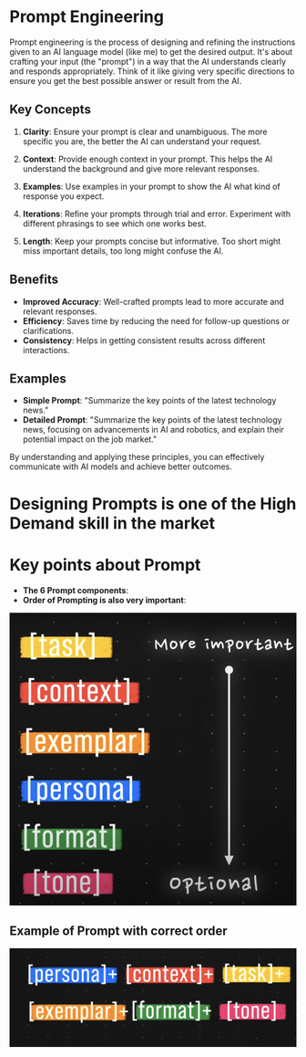 # Prompt Engineering

Prompt engineering is the process of designing and refining the instructions given to an AI language model (like me) to get the desired output. It's about crafting your input (the "prompt") in a way that the AI understands clearly and responds appropriately. Think of it like giving very specific directions to ensure you get the best possible answer or result from the AI.

## Key Concepts

1. **Clarity**: Ensure your prompt is clear and unambiguous. The more specific you are, the better the AI can understand your request.

2. **Context**: Provide enough context in your prompt. This helps the AI understand the background and give more relevant responses.

3. **Examples**: Use examples in your prompt to show the AI what kind of response you expect.

4. **Iterations**: Refine your prompts through trial and error. Experiment with different phrasings to see which one works best.

5. **Length**: Keep your prompts concise but informative. Too short might miss important details, too long might confuse the AI.

## Benefits

- **Improved Accuracy**: Well-crafted prompts lead to more accurate and relevant responses.
- **Efficiency**: Saves time by reducing the need for follow-up questions or clarifications.
- **Consistency**: Helps in getting consistent results across different interactions.

## Examples

- **Simple Prompt**: "Summarize the key points of the latest technology news."
- **Detailed Prompt**: "Summarize the key points of the latest technology news, focusing on advancements in AI and robotics, and explain their potential impact on the job market."

By understanding and applying these principles, you can effectively communicate with AI models and achieve better outcomes.

#  Designing Prompts is one of the High Demand skill in the market 
# Key points about Prompt 

- **The 6 Prompt components**:  
- **Order of Prompting is also very important**:

<img src="prompt1.png">

## Example of Prompt with correct order 

<img src="prompt2.png">

